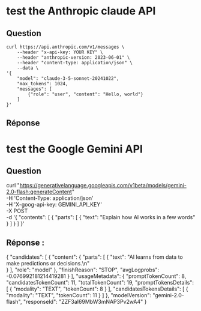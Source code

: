 

# test the Anthropic claude API
## Question
```
curl https://api.anthropic.com/v1/messages \
    --header "x-api-key: YOUR KEY" \
    --header "anthropic-version: 2023-06-01" \
    --header "content-type: application/json" \
    --data \
'{
    "model": "claude-3-5-sonnet-20241022",
    "max_tokens": 1024,
    "messages": [
        {"role": "user", "content": "Hello, world"}
    ]
}'
```
## Réponse

# test the Google Gemini API
## Question
curl "https://generativelanguage.googleapis.com/v1beta/models/gemini-2.0-flash:generateContent" \
  -H 'Content-Type: application/json' \
  -H 'X-goog-api-key: GEMINI_API_KEY' \
  -X POST \
  -d '{
    "contents": [
      {
        "parts": [
          {
            "text": "Explain how AI works in a few words"
          }
        ]
      }
    ]
  }'

## Réponse :
  {
  "candidates": [
    {
      "content": {
        "parts": [
          {
            "text": "AI learns from data to make predictions or decisions.\n"       
          }
        ],
        "role": "model"
      },
      "finishReason": "STOP",
      "avgLogprobs": -0.076992181214419281
    }
  ],
  "usageMetadata": {
    "promptTokenCount": 8,
    "candidatesTokenCount": 11,
    "totalTokenCount": 19,
    "promptTokensDetails": [
      {
        "modality": "TEXT",
        "tokenCount": 8
      }
    ],
    "candidatesTokensDetails": [
      {
        "modality": "TEXT",
        "tokenCount": 11
      }
    ]
  },
  "modelVersion": "gemini-2.0-flash",
  "responseId": "ZZF3aI69MbW3mNAP3Pv2wA4"
}